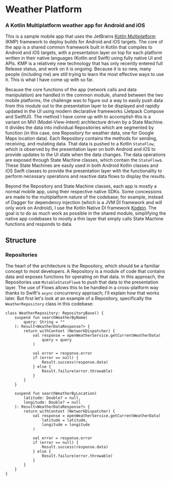 # Weather Platform

### A Kotlin Multiplatform weather app for Android and iOS

This is a sample mobile app that uses the JetBrains [Kotlin Multiplatform](https://kotlinlang.org/docs/multiplatform.html) (KMP) framework to deploy builds for Android and iOS targets. The core of the app is a shared common framework built in Kotlin that compiles to Android and iOS targets, with a presentation layer on top for each platform written in their native languages (Kotlin and Swift) using fully native UI and APIs. KMP is a relatively new technology that has only recently entered full Release status, and work on it is ongoing. Because it is so new, many people (including me) are still trying to learn the most effective ways to use it. This is what I have come up with so far.

Because the core functions of the app (network calls and data manipulation) are handled in the common module, shared between the two mobile platforms, the challenge was to figure out a way to easily push data from this module out to the presentation layer to be displayed and rapidly updated in the UI using modern declarative frameworks (Jetpack Compose and SwiftUI). The method I have come up with to accomplish this is a variant on MVI (Model-View-Intent) architecture driven by a State Machine. It divides the data into individual Repositories which are segmented by function (in this case, one Repository for weather data, one for Google Maps location data). Each Repository contains the methods for sending, receiving, and mutating data. That data is pushed to a Kotlin `StateFlow`, which is observed by the presentation layer on both Android and iOS to provide updates to the UI state when the data changes. The data operations are exposed through State Machine classes, which contain the `StateFlow`s. These State Machines are easily used in both Android Kotlin classes and iOS Swift classes to provide the presentation layer with the functionality to perform necessary operations and reactive data flows to display the results.

Beyond the Repository and State Machine classes, each app is mostly a normal mobile app, using their respective native SDKs. Some concessions are made to the multiplatform nature of the codebase; for example, instead of Dagger for dependency injection (which is a JVM DI framework and will only work on Android), I use the Kotlin Native DI framework [Kodein](https://github.com/kosi-libs/Kodein). The goal is to do as much work as possible in the shared module, simplifying the native app codebases to mostly a thin layer that simply calls State Machine functions and responds to data.

## Structure

### Repositories

The heart of the architecture is the Repository, which should be a familiar concept to most developers. A Repository is a module of code that contains data and exposes functions for operating on that data. In this approach, the Repositories use `MutableStateFlow`s to push that data to the presentation layer. The use of Flows allows this to be handled in a cross-platform way thanks to Swift's `async` concurrency approach; I'll explain how that works later. But first let's look at an example of a Repository, specifically the `WeatherRepository` class in this codebase:

```
class WeatherRepository: RepositoryBase() {
    suspend fun searchWeatherByName(
        query: String = ""
    ): Result<WeatherDataResponse?> {
        return withContext (NetworkDispatcher) {
            val response = openWeatherService.getCurrentWeatherData(
                query = query
            )

            val error = response.error
            if (error == null) {
                Result.success(response.data)
            } else {
                Result.failure(error.throwable)
            }
        }
    }

    suspend fun searchWeatherByLocation(
        latitude: Double? = null,
        longitude: Double? = null
    ): Result<WeatherDataResponse?> {
        return withContext (NetworkDispatcher) {
            val response = openWeatherService.getCurrentWeatherData(
                latitude = latitude,
                longitude = longitude
            )

            val error = response.error
            if (error == null) {
                Result.success(response.data)
            } else {
                Result.failure(error.throwable)
            }
        }
    }
}
```

